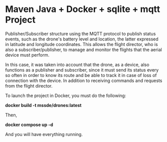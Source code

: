 # Maven Java + Docker + sqlite + mqtt Project

Publisher/Subscriber structure using the MQTT protocol to publish status events, such as the drone's battery level and location, the latter expressed in latitude and longitude coordinates. This allows the flight director, who is also a subscriber/publisher, to manage and monitor the flights that the aerial device must perform.

In this case, it was taken into account that the drone, as a device, also functions as a publisher and subscriber, since it must send its status every so often in order to know its route and be able to track it in case of loss of connection with the device. In addition to receiving commands and requests from the flight director.

To launch the project in Docker, you must do the following:

**docker build -t mssde/drones:latest**

Then,

**docker compose up -d**

And you will have everything running.

